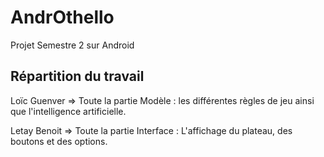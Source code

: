 # AndrOthello
Projet Semestre 2 sur Android

## Répartition du travail
Loïc Guenver => Toute la partie Modèle : les différentes règles de jeu ainsi que l'intelligence artificielle.

Letay Benoit => Toute la partie Interface : L'affichage du plateau, des boutons et des options.
